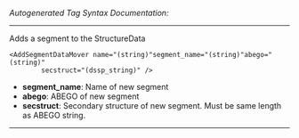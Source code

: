 _Autogenerated Tag Syntax Documentation:_

---
Adds a segment to the StructureData

```
<AddSegmentDataMover name="(string)"segment_name="(string)"abego="(string)"
        secstruct="(dssp_string)" />
```

-   **segment_name**: Name of new segment
-   **abego**: ABEGO of new segment
-   **secstruct**: Secondary structure of new segment. Must be same length as ABEGO string.

---
